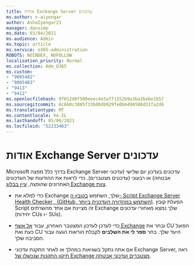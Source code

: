 ```yaml
---
title: אודות Exchange Server עדכונים
ms.author: v-aiyengar
author: AshaIyengar21
manager: dansimp
ms.date: 03/04/2021
ms.audience: Admin
ms.topic: article
ms.service: o365-administration
ROBOTS: NOINDEX, NOFOLLOW
localization_priority: Normal
ms.collection: Adm_O365
ms.custom:
- "9005482"
- "9005483"
- "9413"
- "9412"
ms.openlocfilehash: 9f012d0f500eeec4e5a7f1152b9a3ba3bebe1b57
ms.sourcegitcommit: 6c6b0c3885f33b08db929fe0b6496508d31fa2d6
ms.translationtype: MT
ms.contentlocale: he-IL
ms.lasthandoff: 05/06/2021
ms.locfileid: "52233463"
---
```

# <a name="about-exchange-server-updates"></a>אודות Exchange Server עדכונים

Microsoft בדרך כלל מפצה Exchange Server עדכונים בעדכון יום שלישי (עדכוני אבטחה) או רבעוני (עדכונים מצטברים). כדי לראות את ההודעות של העדכונים האחרונים שהופצה, [עיין בבלוג Exchange צוות](https://aka.ms/ehlo).

- כדי למלא את Exchange שלך, השתמש [בקובץ ה- Script Exchange Server Health Checker , (GitHub, השתמש במהדורה העדכנית ביותר)](https://aka.ms/ExchangeHealthChecker). הפעלת קובץ Script זה מציינת אם אחד מהשרתים Exchange שלך נמצא מאחורי עדכונים (יחידות CUs ו- SUs).

- כדי לעדכן לעדכון המצטבר האחרון, עבור [אל אשף Exchange](https://aka.ms/ExchangeUpdateWizard) ובחר את CU הפועל כעת ואת CU היעד שלך. בחר **ספר לי את השלבים** לקבלת הוראות הגעה עבור הסביבה שלך.

- אם אתה נתקל בשגיאות במהלך או לאחר התקנת עדכוני Exchange Server, ראה [תיקון התקנות שנכשלו של Exchange מצטברים ועדכוני אבטחה](https://docs.microsoft.com/exchange/troubleshoot/client-connectivity/exchange-security-update-issues).
